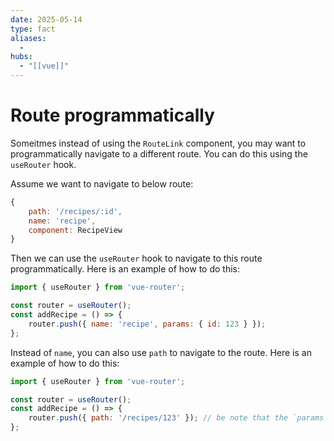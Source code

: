 ```yaml
---
date: 2025-05-14
type: fact
aliases:
  -
hubs:
  - "[[vue]]"
---
```


# Route programmatically

Someitmes instead of using the `RouteLink` component, you may want to programmatically navigate to a different route. You can do this using the `useRouter` hook.

Assume we want to navigate to below route:

```javascript
{
    path: '/recipes/:id',
    name: 'recipe',
    component: RecipeView
}
```

Then we can use the `useRouter` hook to navigate to this route programmatically. Here is an example of how to do this:

```javascript
import { useRouter } from 'vue-router';

const router = useRouter();
const addRecipe = () => {
    router.push({ name: 'recipe', params: { id: 123 } });
};
```

Instead of `name`, you can also use `path` to navigate to the route. Here is an example of how to do this:

```javascript
import { useRouter } from 'vue-router';

const router = useRouter();
const addRecipe = () => {
    router.push({ path: '/recipes/123' }); // be note that the `params` shouldn't be used if you use `path`
};
```

